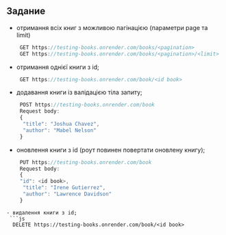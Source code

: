## Задание


- отримання всіх книг з можливою пагінацією (параметри page та limit)
  ```js
   GET https://testing-books.onrender.com/books/<pagination>
   GET https://testing-books.onrender.com/books/<pagination>/<limit>
  ```

- отримання однієї книги з id;
  ```js
   GET https://testing-books.onrender.com/book/<id book>
   ```

- додавання книги із валідацією тіла запиту;
  ```js
   POST https://testing-books.onrender.com/book 
   Request body:
   {
    "title": "Joshua Chavez",
    "author": "Mabel Nelson"
   }
  ```

- оновлення книги з id (роут повинен повертати оновлену книгу);
  ```js
   PUT https://testing-books.onrender.com/book 
   Request body:
   {
   "id": <id book>,
    "title": "Irene Gutierrez",
    "author": "Lawrence Davidson"
   }
 ```
- видалення книги з id;
  ```js
   DELETE https://testing-books.onrender.com/book/<id book>
  ```
  


